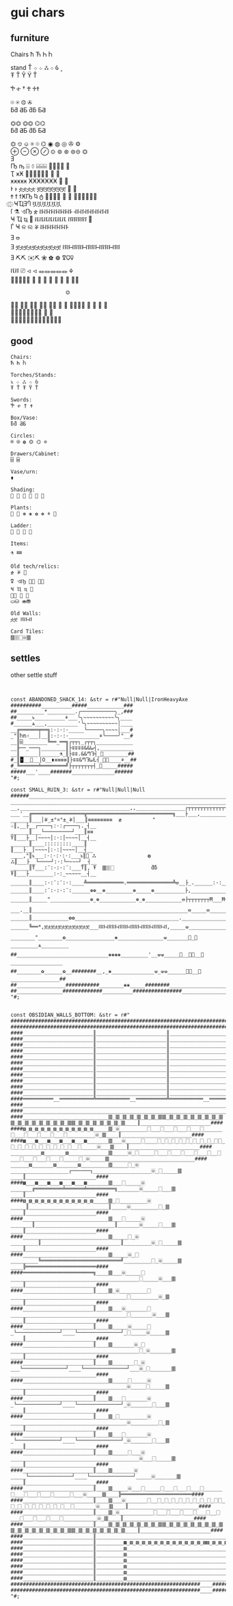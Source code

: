 # gui chars


## furniture

Chairs
ħ	Ћ Һ Ⴙ    

stand
Ť 
܀ ܀ ஃ ܀ ỽ ˰                                                 
Ŧ Ť Ŷ Ÿ Ť 
                                                  
Ⴕ  ተ † ♰ 	♱✝                                                 
                                                  
⌾  ⍟  ◍  ✇                                           
ƃƌ ƋƂ ƌƃ ƂƋ                                                  
                                                  
⏣⏣ ⏣⏣    ⌬⌬                                            
ƃƌ ƋƂ ƌƃ ƂƋ                                                  
                                                  
⏣ ⎊ ⎉ ⍟ ⌾ ⌬ ◉ ◍ ◎ ✇   ⚙          
⊕ ⊖ ⊗ ⊘ ⊙ ⊚ ⊛  ⊜⊝  ⏣                                                
Ǝ                                                  
 Ҧ  ҧ   ⌹  ⚱ ⌸⌸⌸ 𜱼𜱽𜱾𜱿                  𜲄              
Ҭ  ӿӾ                  𜱀𜱁𜱂𜱃𜱄𜱅       𜲐  𜲄                    
       ӿӿӿӿӿ  ӾӾӾӾӾӾӾ               𜲐  𜲄                      
Ͱ  	ͱ                 ቷቷቷቷ ቿቿቿቿቿቿቿ  𜲐  𜲄                        
Ϯ  	ϯ  	ϯӾҦ    Ⴉ  ტ          𜲄𜲅𜲐𜲑   𜲐  𜲄 𜲅𜲅𜲅𜲅𜲅𜲅                            
         ҉  	 ҈  ҸҴƎႤ     ቯቯቯቯቯቯ                                      
ſ   ⚗         ଏҦ   ቋ  ቩቩቩቩቩቩቩ ቭቭቭቭቭቭቭ                                
       Ҹ Ҵ ҵ ౝ     ቬቬቬቬቬቬቬ  ቨቨቨቨቨ    🝻                             
 	Ѓ      Ҹ ଳ ଲ   ቖ   ቩቩቩቩቩቩ                                       
Ǝ                                  🜰                
Ǝ    ቿቷቿቷቿቷቿቷቿቷቿ   ቨቩቭቨቩቭቨቩቭቨቩቭቨ                                           
Ǝ                ⛏⛏  ✉⛏  ❀ ✿ ❁  🜟🜷🜿                           
           ቬቨ   ⎚     ⏿ ⏿  🜽🜽🜽🜽🜽   🜍             
𜲶𜲷 𜲸𜲹      ❀ ✿ ❁ ⚘ ⚙        ⎚    𜱦 𜱧	𜱨⚔         

                      ⏣                              
  𜲦𜲧   𜲲𜲳 𜲶𜲷   ⛀⛁ ⛂⛃  🝼  🝦  🀫🀘🀆🀙   𜰓 𜰔 𜰉 𜰊                          
  𜲪𜲫   𜲴𜲵 𜲸𜲹    𜸂     ⛼      🝙 	🝚                             
                                       𜰉𜰊  𜰋𜰋𜰋𜰋  𜰌 𜰍𜰋𜰍𜰋𜰍𜰋             
                                                    
                                                    
## good
                                                    
```
Chairs:
Ћ Һ Ⴙ

Torches/Stands:
ঌ ܀ ஃ ܀ ỽ
Ŧ Ť Ŧ Ÿ Ť

Swords:
Ⴕ ተ † ✝                                                 

Box/Vase:
ƃƌ ƋƂ

Circles:
⌾ ⍟ ◍ ⏣ ⌬ ⊙                              

Drawers/Cabinet:
⌹ ⌸

Vase/urn:
⚱

Shading:
𜱀 𜱁 𜱂 𜱃 𜱄 𜱅

Plants:
🝼 🝦 ❁ ❀ ✿ ❁ ⚘ 🜰

Ladder: 
𜲄 𜲅 𜲐 𜲑

Items:
⚗ 🝚

Old tech/relics:
ቋ ቖ 🝻
🜟 ଏҦ 𜲶𜲷 𜲸𜲹
Ҹ Ҵ ҵ ౝ
𜰔𜰓 𜰉 𜰊
⛀⛁ ⛂⛃

Old Walls:
ቷቿ ቨቩቭ

Card Tiles:
🀫🀘🀆🀙🀫 

```




## settles
other settle stuff                                                 

```
                                                                                                                                 
                                                                   
const ABANDONED_SHACK_14: &str = r#"Null|Null|IronHeavyAxe
##########__________#####____________###
##_________*_________.╭───────────╮_,###
##_____ঌ__________⚘___╰╮~~~~~~~~~~╰╮____
#______ѧ___,__________'╰╮~~~~~~~~~~│____
__╔══════╤══╗:·:·:·_____╰─────╮~~~~│___#
_"║Ⴙπ⑁___│__║:·:·:·__________⚘╰────╯"__#
__║⌹________╚══_══╗┌┬┬┐_┌┬┬┐____________
__╟──_───┐________║├ʬʬʬʬ&&ᘈ┤,___________
__║______│______⚗_║├ʬʬ.&&ᘉᘊ┤_🝼________##
#_║🁢__🝻__│O__⚱≡≡≡≡║├ʬʬ&ᘉᘊᘈᘍ┤_🝼🝼____⚘__##
#_╚══════╧════════╝├┬┬┬┬┬┬┬┤_🝼_____#####
#####___'____#######______________######
"#;

const SMALL_RUIN_3: &str = r#"Null|Null|Null
######_______________________________________________________________________###
________________________________________________________________________________
__,____________________________________,,________________┌┬┬┬┬┬┬┬┬┬┬┬┬┬┬┬┬┬┬┬┐__
___'__╔═════════════════╦════════════════════════════╗___├___,_______________┤__
______║___│ቖ_±°¤°±_ቖ│___║≡≡≡≡≡≡≡≡  ቋ          "     ܀║,__├__┌────┐:·:┌────┐._┤__
______║___└─────────┘___║≡≡                         Ÿ║___├__│~~~~│:·:│~~~~│__┤__
______║____:::::::::____║                            ║___├__│~~~~│:·:│~~~~│__┤__
____,"║ঌ___:·:·:·:·:___ঌ║🝻 ஃ                 ◍      ஃ║___├__└────┘:·:└─~~~┘__┤__
______║Ť___:¨:·:·:¨:___Ť║, Ŧ  🀫🀘🀆            ƌƃ     Ŧ║___├________:·:_~~~~~__┤__
______║____:·:¨:¨:·:____╩════════════.═══════════════╩🜰__├_.______:·:__~~~___┤__
______║____:¨:·:·:¨:______❁❁__❁_________❁_____❁__________├,________________,"┤__
______║_____"_____________❁_❁____________❁_❁____________🜰├┬┬┬┬┬┬┬Ħ___Ħ┬┬┬┬┬┬┬┤__
___.__║___________________________________________________🜰_____🜰_______________
______║____________✿✿__________________________________.________________________
______╚══*,ቿቷቿቷቿቷቿቷቿቷቿቷቿ___ቨቩቭቨቩቭቨቩቭቨቩቭቨቩቭቨቩቭ,_____🝦____________________________
________"________✿________________❀_______________🝦_______🝼_🝼_________ѧ_________
##______________________________❀❀❀❀_________'__🝦🝦_____🝼__🝼🝼__🝼_________________
##________✿______✿__########__,_❀______________🝦_🝦🝦______🝼🝼__🝼________________##
##________________###########________❀❀_____########__________________________##
##_______________#############__________################_________________#######
"#;

                                                                   
const OBSIDIAN_WALLS_BOTTOM: &str = r#"
######################################################################################____######################################
######################################################################################____######################################
####_______________________║_______________________║_______________________║________▨_▩__▩_▧________║_______________________####
####_______________________║_______________________║_______________________║________▨___▨__▧________║_______________________####
####_______________________║_______________________║_______________________║________▨_▩__▩_▧________║_______________________####
####_______________________║_______________________║_______________________║________▨__▧___▧________║_______________________####
####_______________________║_______________________║_______________________║________▨_▩__▩_▧________║_______________________####
####_______________________║_______________________║_______________________║________▨___▨__▧________________________________####
####_______________________║_______________________║_______________________║________▨_▩__▩_▧________║_______________________####
####_______________________║_______________________║_______________________║________▨__▧___▧________║_______________________####
####_______________________║_______________________║_______________________║________▨_▩__▩_▧________║_______________________####
####_______________________║_______________________║_______________________║________▨___▨__▧________║_______________________####
####_______________________║_______________________║_______________________║________▨_▩__▩_▧________║_______________________####
####══════════__═══════════╩═══════════__══════════╩═══════════__══════════╝________▨______▧________╠═══════════════════════####
####________________________________________________________________________________________________║_______________________####
####________________________________________________________________________________________________║_______________________####
####____________________________🀫_🀫_🀫_🀫_🀫_🀫_🀫_🀫🀫_🀫_🀫_🀫_🀫_🀫_🀫_🀫_🀫🀫_🀫_🀫_🀫_🀫_🀫_🀫_🀫_🀫🀫_🀫_🀫_🀫_🀫_🀫_🀫_🀫____║_______________________####
####▨_▨_▨_▨_▨_▨_▨_▨_▨_▨_▨_▨_____🀫_🀙_________🀆___🀆___🀆___🀆___🀆______🀆___🀆___🀆___🀆___🀆_________🀙_🀫____║_______________________####
####▩___▩___▩___▩___▩___▩_______🀫___🀙_____🀆____🀆_🀆_🀆_🀆_🀆_🀆_🀆_🀆_🀆🀆_🀆_🀆_🀆_🀆_🀆_🀆_🀆_🀆_🀆__🀆_____🀙___🀫____║_______________________####
__________▧_______▧_____________🀫_____🀙_🀆_____🀆___🀆___🀆___🀆___🀆__🀆___🀆___🀆___🀆___🀆_____🀆_🀙_____🀫____________________________####
______▨_______▨_______▨_________🀫_____🀆_🀙___________________┌──────┐___________________🀙_🀆_____🀫____║_______________________####
####▩___▩___▩___▩___▩___▩_______🀫___🀆_____🀙_______╔═════════╧══════╧═════════╗_______🀙_____🀆___🀫____║_______________________####
####▧_▧_▧_▧_▧_▧_▧_▧_▧_▧_▧_▧_____🀫_🀆_________🀙_____║__________________________║_____🀙_________🀆_🀫____║_______________________####
####____________________________🀫___🀆_____🀙_______║__________________________║_______🀙_____🀆___🀫____║_______________________####
####____________________________🀫_____🀆_🀙_________║__________________________║_________🀙_🀆_____🀫____║_______________________####
####____________________________🀫_____🀙_🀆_________╚══════════════════════════╝_________🀆_🀙_____🀫____╠═══════════════════════####
####═══════════════════════╗____🀫___🀙_____🀆__________________________________________🀆_____🀙___🀫____║_______________________####
####_______________________║____🀫_🀙_________🀆______________________________________🀆_________🀙_🀫____║_______________________####
####_______________________║____🀫___🀙_______🀆______________________________________🀆_______🀙___🀫____║_______________________####
####_______________________║____🀫_____🀙_____🀆_└──────────────┘____└──────────────┘_🀆_____🀙_____🀫____║_______________________####
####_______________________║____🀫_______🀙_🀆__________________________________________🀆_🀙_______🀫____║_______________________####
####_______________________║____🀫_______🀆_🀙___└──────────────┘____└──────────────┘___🀙_🀆_______🀫____________________________####
####____________________________🀫_____🀆_____🀙______________________________________🀙_____🀆_____🀫____║_______________________####
####_______________________║____🀫___🀆_______🀙_└──────────────┘____└──────────────┘_🀙_______🀆___🀫____║_______________________####
####_______________________║____🀫_🀆_________🀙______________________________________🀙_________🀆_🀫____║_______________________####
####_______________________║____🀫___🀆_______🀙_└──────────────┘____└──────────────┘_🀙_______🀆___🀫____║_______________________####
####_______________________║____🀫_____🀆___🀙__________________________________________🀙___🀆_____🀫____║_______________________####
####_______________________║____🀫_______🀙_____└──────────────┘____└──────────────┘_____🀙_______🀫____║_______________________####
####_______________________║____🀫_____🀙___🀆_____🀆___🀆___🀆___🀆______🀆___🀆___🀆___🀆_____🀆___🀙_____🀫____╠═══════════════════════####
####_______________________║____🀫___🀙_______🀆__🀆_🀆_🀆_🀆_🀆_🀆_🀆_🀆_🀆🀆_🀆_🀆_🀆_🀆_🀆_🀆_🀆_🀆__🀆_______🀙___🀫____║_______________________####
####_______________________║____🀫_🀙___________🀆___🀆___🀆___🀆___🀆__🀆___🀆___🀆___🀆___🀆___________🀙_🀫____║_______________________####
####_______________________║____🀫_🀫_🀫_🀫_🀫_🀫_🀫_🀫🀫_🀫_🀫_🀫_🀫_🀫_🀫_🀫_🀫🀫_🀫_🀫_🀫_🀫_🀫_🀫_🀫_🀫🀫_🀫_🀫_🀫_🀫_🀫_🀫_🀫____║_______________________####
####_______________________║________________________________________________________________________║_______________________####
####_______________________║_________▩_▧_▨_▧_▨_▧_▨_▧_▨_▧_▨_▧_▨_▧▨_▧_▨_▧_▨_▧_▨_▧_▨_▧_▨_▧_▨_▩_________║_______________________####
####_______________________║_________▨____________________________________________________▧_________________________________####
####_______________________║_________▧____________________________________________________▨_________║_______________________####
####_______________________║_________▨____________________________________________________▧_________║_______________________####
####_______________________║_________▧____________________________________________________▨_________║_______________________####
####_______________________║_________▨____________________________________________________▧_________║_______________________####
####_______________________║_________▧____________________________________________________▨_________║_______________________####
##############################################################____##############################################################
##############################################################____##############################################################
"#;

                                                                   
                                                                   
                                                                   
                                                                   
                                                                   
                                                                   
                                                                   
                                                                   
                                                                   
                                                                   
                                                                   
                                                                   
                                                                   
                                                                   
                                                                   
                                                                   
                                                                   
                                                                   
                                                                   
                                                                   
                                                                   
                                                                   
                                                                   
                                                                   
```



 


```

Amulets:
ȣ Ỽ ỽ Ỿ 

Ŧ ŧ ƍ ǫ Ǫ ǭ Ǭ ȩ ȣ Ȣ ȩ ḉ ḝ ọ Ọ ˚ ϙ Ϙ  ৭ ૦౸ ⚷	⚸ 
	†
 ǫ ǭ ọ ϙ           
               
⁘	⁙	⁚	⁛	⁜	⁝	⁞
※

⛶ ☩ ⊹ 
ଽஃ  ౽	౾ ෴෴෴෴෴෴෴     ෴
ஈஈஈஈஈஈஈஈஈஈஈ   
ண
܀	܁	܂	܃	܄	܅	܆	܇	܈	܉	܊	܋	܌	܍

ᘈ	ᘉ	ᘊ	ᘋ	ᘌ	ᘍ

ᘉ ᘈ ᘍ ᘊ          

 ᘉᘍᘊᘈ                                                                               
 ᘈᘊᘍᘉ                                                                               
 ᘉᘍᘊᘈᘉᘍᘊᘈᘉᘍᘊᘈ                                                                    
 ᘈᘊᘍᘉᘈᘊᘍᘉᘈᘊᘍᘉ                                                                    
 ᘉᘍᘊᘈᘉᘍᘊᘈᘉᘍᘊᘈ      ᘉᘍᘊᘈᘈᘍᘊᘉᘉᘍᘊᘈ                                                                         
 ᘈᘊᘍᘉᘈᘊᘍᘉᘈᘊᘍᘉ      ᘈᘊᘍᘉᘉᘊᘍᘈᘈᘊᘍᘉ                                                                         
                   ᘈᘍᘊᘉᘉᘍᘊᘈᘈᘍᘊᘉ                                                         
                   ᘉᘊᘍᘈᘈᘊᘍᘉᘉᘊᘍᘈ                                                         
                                                                                
 ᘈᘍᘊᘉ                                                                               
 ᘉᘊᘍᘈ                                                                               
 ᘈᘍᘊᘉᘈᘍᘊᘉᘈᘍᘊᘉ                                                                    
 ᘉᘊᘍᘈᘉᘊᘍᘈᘉᘊᘍᘈ                                                                    
 ᘈᘍᘊᘉᘈᘍᘊᘉᘈᘍᘊᘉ                                                                               
 ᘉᘊᘍᘈᘉᘊᘍᘈᘉᘊᘍᘈ                                                                               
                    
                    
ᘉ ᘈ ᘍ ᘊ          
                    
 ᘊᘈᘊᘈ   ᘍᘉᘍᘉ   ᘉᘊᘉᘊ   ᘈᘍᘈᘍ   ᘍᘈᘍᘈ        
 ᘉᘍᘉᘍ   ᘈᘊᘈᘊ   ᘍᘈᘍᘈ   ᘊᘉᘊᘉ   ᘉᘊᘉᘊ     
 ᘊᘈᘊᘈ   ᘍᘉᘍᘉ   ᘉᘊᘉᘊ   ᘈᘍᘈᘍ   ᘍᘈᘍᘈ       
 ᘉᘍᘉᘍ   ᘈᘊᘈᘊ   ᘍᘈᘍᘈ   ᘊᘉᘊᘉ   ᘉᘊᘉᘊ       
                    
 ᘉᘍᘊᘈᘈᘍᘊᘉᘈᘍᘈᘍᘉᘍᘊᘈᘈᘍᘊᘉᘈᘍᘈᘍ                   
 ᘈᘊᘍᘉᘉᘊᘍᘈᘊᘉᘊᘉᘈᘊᘍᘉᘉᘊᘍᘈᘊᘉᘊᘉ                   
 ᘍᘉᘍᘉᘊᘈᘊᘈᘉᘊᘉᘊᘍᘉᘍᘉᘊᘈᘊᘈᘉᘊᘉᘊ                   
 ᘈᘊᘈᘊᘉᘍᘉᘍᘍᘈᘍᘈᘈᘊᘈᘊᘉᘍᘉᘍᘍᘈᘍᘈ                   
 ᘉᘍᘊᘈᘈᘍᘊᘉᘈᘍᘈᘍᘉᘍᘊᘈᘈᘍᘊᘉᘈᘍᘈᘍ                   
 ᘈᘊᘍᘉᘉᘊᘍᘈᘊᘉᘊᘉᘈᘊᘍᘉᘉᘊᘍᘈᘊᘉᘊᘉ                   
 ᘍᘉᘍᘉᘊᘈᘊᘈᘉᘊᘉᘊᘍᘉᘍᘉᘊᘈᘊᘈᘉᘊᘉᘊ                   
 ᘈᘊᘈᘊᘉᘍᘉᘍᘍᘈᘍᘈᘈᘊᘈᘊᘉᘍᘉᘍᘍᘈᘍᘈ                   
                    
                    
                             
   *            '████    ████         :  ████      *         ·   ,      ⁂▓▓▓▓      '  ·  ▓▓▓▓            
▓▓▓▓▓🬱      '    ████    ████████ᘊ       ᘈᘈᘈᘍ███████🬱        :         ⁂⁂▓▓▓▓  ·      :· ▓▓▓▓    🬶▓▓▓▓▓▓▓
▓▓▓▓▓▓           ████ :  ████████ᘊ    *     ᘍ████████⁂  ,      ,    '  ⁂⁂▓▓▓▓            ▓▓▓▓  : ▓▓▓▓▓▓▓▓
▓▓▓▓▓▓·*     , · ████  ' ████████ᘊ : '      ౸████████⁂                  ⁂▓▓▓▓  *       · ▓▓▓▓    ▓▓▓▓▓▓▓▓
▓▓▓▓▓▓        *  🭕███    🬊███████ᘊ  , :     ᘍ████████⁂ ''  :    ⁂⁂⁂⁂⁂   ⁂▓▓▓▓           :🬁▓▓▓   ,▓▓▓▓▓▓▓▓
        ,          ⚶ *    ᘈᘈ౸ᘈᘈᘈᘈᘈ          ᘈᘈᘈᘈᘈᘈ౸ᘈᘈ    ████   ⁂▓▓▓▓⁂ ⁂⁂▓▓▓▓ '   '     :  '   ⁂⁂⁂⁂⁂⁂⁂⁂⁂⁂  
 '       ·           '               *   *               ████   ⁂▓▓▓▓⁂ ⁂⁂▓▓▓▓        ,       ỏ     ,     
         *  , ,        *                     :*       : *████   ⁂▓▓▓▓⁂ ⁂⁂▓▓▓▓ :   ,                  ,   
 ·:: '     ⚶    ⚶         ᘉᘉᘉᘉ౸ᘉᘉ,    ·     ᘍᘉᘉ౸ᘉᘉ౸ᘉ     ████⁂⁂⁂⁂▓▓▓▓⁂⁂⁂⁂▓▓▓▓,  ,:  *      ·           ' 
 ·  :    🬵▓▓▓███████🬳    🭄███████ᘊ          ᘍ███████🬏    ████▓▓▓▓▓▓▓▓▓▓▓▓▓▓▓▓ ,  🬵▓▓▓▓▓▓▓  :'   ·    ▓▓▓▓
 *      *▓▓▓▓████████    ████████ᘊ        * ᘍ████████    ████▓▓▓▓▓▓▓🬗▓▓▓▓▓▓▓▓   ,▓▓▓▓▓▓▓▓        · ' ▓▓▓▓
        ⚶▓▓▓▓████████    ████████ᘊ'         ᘍ████████   *████▓▓▓▓▓ඉ▓▓▓▓▓▓▓▓▓▓  : ▓▓▓▓▓▓▓▓,   '       ▓▓▓▓
  '   ·  ▓▓▓▓████████    ████████ᘊᘉ౸ᘉ ·  ᘉᘉᘉᘍ████████  ··🬊███▓▓▓▓▓▓ඉ▓▓▓▓▓▓▓▓🬆  * ▓▓▓▓▓▓▓▓   ·   ·    ▓▓▓▓
    ·    ▓▓▓▓     **             ████    ████     ,              ▓▓▓▓          ,            · '          

〄


 │     ░░░░     ' *           '▓▓▓▓ ,         *   ·    *     '      ·  ▓▓▓▓    *     .,▒▒▒▒                          , ▓▓▓▓     '                ││████████████████████████████████████████████████████████████│
 │░░░░░░░░░░░░░░░░░▓▓▓▓  . ,    ·  ▓▓▓▓▓▓▓🭏'   🭊▓▓▓    🬞▓▓▓    🭄▓▓▓ '  ▓▓▓▓▓▓▓▓▓▓▓🭏  * ▒▒▒▒▒▒▒▒▒▒▒🬳     *      🬶▓▓▓▓▓▓▓▓▓▓▓▓▓▓▓▓▓▓🬿    🭄▓▓▓░░░░░░││████████████████████████████████████████████████████████████│
 │░░░░░░░░░░░░░░░░░▓▓▓▓            ▓▓▓▓▓▓▓▓    ▓▓▓▓  , ▓▓▓▓   .▓▓▓▓   '▓▓▓▓▓▓▓▓▓▓▓▓  · ▒▒▒▒▒▒▒▒▒▒▒▒            ▓▓▓▓▓▓▓▓▓▓▓▓▓▓▓▓▓▓▓▓ '  ▓▓▓▓░░░░░░││████████████████████████████100% ███████████████████████████│
 │🬗░░░░░░░🬗░░░░░░░░▓▓▓▓        '   ▓▓▓▓▓▓▓▓   *▓▓▓▓    ▓▓▓▓    ▓▓▓▓ .  ▓▓▓▓▓▓▓▓▓▓▓▓    ▒▒▒▒▒▒▒▒▒▒▒▒     ,      ▓▓▓▓▓▓▓▓▓▓▓▓▓▓▓▓▓▓▓▓    ▓▓▓▓░░░░░░││████████████████████████████████████████████████████████████│
 │░░░░░░░░░░░░░░░░░▓▓▓▓     *      ▓▓▓▓▓▓▓▓  . ▓▓▓▓    ▓▓▓▓    ▓▓▓▓    ▓▓▓▓▓▓▓▓▓▓▓▓    ▒▒▒▒▒▒▒▒▒▒▒▒    '.''    ▓▓▓▓▓▓▓▓▓▓▓▓▓▓▓▓▓▓▓▓ ,  ▓▓▓▓░░░░░░││████████████████████████████████████████████████████████████│
 │░,   ░░░░     ·,      ··'   ·        ▓▓▓▓    ▓▓▓▓ , '▓▓▓▓    ▓▓▓▓    ▓▓▓▓   ·        ▒▒▒▒     .  *     , ȝ.  ▓▓▓▓'           .         ·     ░░│└────────────────────────────────────────────────────────────┘
 │░    ░░░░     ,     ,   ·           '▓▓▓▓    ▓▓▓▓    ▓▓▓▓    ▓▓▓▓    ▓▓▓▓    '       ▒▒▒▒       ,  ¡     .   ▓▓▓▓     '   *      ,      .    ░░│┌Stats───────────────────────────────────────────────────────┐
 │░.  ·░░░░ *.                         ▓▓▓▓    ▓▓▓▓    ▓▓▓▓    ▓▓▓▓··  ▓▓▓▓   .  ,     ▒▒▒▒            '.      ▓▓▓▓·   .                ,      ░░││Attack:      20     Attack xp:   1   Trading xp:      1     │
 │░    ░░░░   '   ,,    '   ,,         ▓▓▓▓   *▓▓▓▓'   ▓▓▓▓,   ▓▓▓▓   ·▓▓▓▓            ▒▒▒▒     ·   .       *  ▓▓▓▓      .· ' ,     '          ░░││Damage:      10     Damage xp:   1   Lockpicking xp:  10    │
 │░,   ░░░░   . ,    * *           ▓▓▓▓▓🬗▓▓▓▓▓▓▓▓▓▓▓▓▓▓▓▓▓▓▓▓▓▓▓▓▓▓·   ▓▓▓▓▓▓▓▓▓▓▓🬿,   ▒▒▒▒▒▒▒▒▒▒▒🬱'   ▒▒▒▒▓▓▓▓▓▓▓▓    🬶▓▓▓▓▓▓▓▓▓▓🬿  * 🬵▓▓▓░░░░░░││Defence:     10     Defence xp:  1   Navigation xp:   1     │
 │░    ░░░░   .                *  ·▓▓▓▓🬗▓▓▓▓▓▓▓▓▓▓▓▓▓▓▓▓▓▓▓▓▓▓▓▓▓▓▓   *▓▓▓▓▓▓▓▓▓▓▓▓    ▒▒▒▒▒▒▒▒▒▒▒▒    ▒▒▒▒▓▓▓▓▓▓▓▓ · '▓▓▓▓▓▓▓▓▓▓▓▓ * *▓▓▓▓░░░░░░││Money:       100    Luck xp:     1   Herbalism xp:    1     │
 │░    ░░░░            '         · ▓▓▓▓▓🬗▓▓▓▓▓▓▓▓▓▓▓▓▓▓▓▓▓▓▓▓▓▓▓▓▓▓    ▓▓▓▓▓▓▓▓▓▓▓▓    ▒▒▒▒▒▒▒▒▒▒▒▒ '  ▒▒▒▒▓▓▓▓▓▓▓▓ '  ▓▓▓▓▓▓▓▓▓▓▓▓    ▓▓▓▓░░░░░░││                                                            │
 │░    🬁░░░               , ·      ▓▓▓▓▓▓▓▓▓▓▓▓▓▓▓ඉ▓▓▓▓▓▓▓▓▓▓▓▓▓▓▓🭠    ▓▓▓▓▓▓▓▓▓▓▓▓'*· ▒▒▒▒▒▒▒▒▒▒▒▒  ' 🬁▒▒▒▓▓▓▓▓▓▓▓    ▓▓▓▓▓▓▓▓▓▓▓▓    ▓▓▓▓░░░░░░│└────────────────────────────────────────────────────────────┘
 │▓    , ' .'       ,   ,           .  ▓▓▓▓    ▓▓▓▓                    ▓▓▓▓    ▓▓▓▓   '▒▒▒▒           ϟ · *   *▓▓▓▓    ▓▓▓▓·         * ,  .      │┌Enchantments────────────────────────────────────────────────┐
 │▓                         ·          ▓▓▓▓    ▓▓▓▓          .         ▓▓▓▓  ' ▓▓▓▓    ▒▒▒▒               ',   ▓▓▓▓  ,ì▓▓▓▓            .    '    ││                                                            │
 │▓           *                     '' ▓▓▓▓  . ▓▓▓▓           .        ▓▓▓▓    ▓▓▓▓    ▒▒▒▒  '              '  ▓▓▓▓    ▓▓▓▓    * ,      '        ││                                                            │
 │▓       '     · ,     *              ▓▓▓▓.   ▓▓▓▓    *  *        ,   ▓▓▓▓    ▓▓▓▓    ▒▒▒▒  ·    ,   *    * · ▓▓▓▓    ▓▓▓▓       , *    .       ││                                                            │
 │▓    🬵▓▓▓▒▒▒▒▒▒▒▒▓▓▓▓▓▓▓▓▓▓▓▓▓▓▓▓▓▓▓▓▓▓▓▓ *  ▓▓▓▓▓▓▓▓▓▓▓🭏    🭄▓▓▓▓▓▓▓▓▓▓▓,   ▓▓▓▓    ▒▒▒▒▒▒▒▒▒▒▒🬱  ' 🬞▒▒▒         ,  ▓▓▓▓▓▓▓▓▓▓▓🬳.   🬞▓▓▓      ││                                                            │
 │▓  , ▓▓▓▓▒▒▒▒▒▒▒▒▓▓▓▓▓▓▓▓▓▓▓▓▓▓▓▓▓▓▓▓▓▓▓▓    ▓▓▓▓▓▓▓▓▓▓▓▓    ▓▓▓▓▓▓▓▓▓▓▓▓ ,  ▓▓▓▓    ▒▒▒▒▒▒▒▒▒▒▒▒    ▒▒▒▒        .  *▓▓▓▓▓▓▓▓▓▓▓▓    ▓▓▓▓ ·,   │└────────────────────────────────────────────────────────────┘
 │▓. · ▓▓▓▓▒▒▒▒▒▒▒▒▓▓▓▓▓▓▓▓▓▓▓▓▓▓▓▓▓▓▓▓▓▓▓▓    ▓▓▓▓▓▓▓▓▓▓▓▓  · ▓▓▓▓▓▓▓▓▓▓▓▓    ▓▓▓▓·   ▒▒▒▒▒▒▒▒▒▒▒▒    ▒▒▒▒            ▓▓▓▓▓▓▓▓▓▓▓▓   ,▓▓▓▓   *  │┌Weapon───────────────────────┐┌Shield───────────────────────┐
 │▓    ▓▓▓▓▒▒▒▒▒▒▒▒▓▓▓▓▓▓▓▓▓▓▓▓▓▓▓▓▓▓▓▓▓▓▓🬥    🬁▓▓▓▓▓▓▓▓▓▓▓    ▓▓▓▓▓▓▓▓▓▓▓🭠    🭥▓▓▓    ▒▒▒▒▒▒▒▒▒▒▒▒    ▒▒▒▒            ▓🬤▓▓▓▓▓▓▓▓▓▓.  '▓▓▓▓      ││                             ││                             │
 │ .   ,       ▒▒▒▒*   ▓▓▓▓*   ▓▓▓▓   ·                  .  *  ░░░░    ,               ░░░░         *     * .    ·, *       *           ,'       ││                             ││                             │


░░░░░░░░░░░░░░░░▓▓▓▓  . ,    ·  ▓▓▓▓▓▓▓🭏
░░░░░░░░░░░░░░░░▓▓▓▓            ▓▓▓▓▓▓▓▓
░░░░░░░🬗░░░░░░░░▓▓▓▓        '   ▓▓▓▓▓▓▓▓
░░░░░░░░░░░░░░░░▓▓▓▓     *      ▓▓▓▓▓▓▓▓
,   ░░░░     ·,      ··'   ·        ▓▓▓▓
    ░░░░     ,     ,   ·           '▓▓▓▓
.  ·░░░░ *.                         ▓▓▓▓
    ░░░░   '   ,,    '   ,,         ▓▓▓▓
,   ░░░░   . ,    * *           ▓▓▓▓▓🬗▓▓
    ░░░░   .                *  ·▓▓▓▓🬗▓▓▓
    ░░░░            '         · ▓▓▓▓▓🬗▓▓
    🬁░░░               , ·      ▓▓▓▓▓▓▓▓
    , ' .'       ,   ,           .  ▓▓▓▓


'   🭊▓▓▓    🬞▓▓▓    🭄▓▓▓ '  ▓▓▓▓▓▓▓▓▓▓▓🭏
    ▓▓▓▓  , ▓▓▓▓   .▓▓▓▓   '▓▓▓▓▓▓▓▓▓▓▓▓
   *▓▓▓▓    ▓▓▓▓    ▓▓▓▓ .  ▓▓▓▓▓▓▓▓▓▓▓▓
  . ▓▓▓▓    ▓▓▓▓    ▓▓▓▓    ▓▓▓▓▓▓▓▓▓▓▓▓
    ▓▓▓▓ , '▓▓▓▓    ▓▓▓▓    ▓▓▓▓   ·    
    ▓▓▓▓    ▓▓▓▓    ▓▓▓▓    ▓▓▓▓    '   
    ▓▓▓▓    ▓▓▓▓    ▓▓▓▓··  ▓▓▓▓   .  , 
   *▓▓▓▓'   ▓▓▓▓,   ▓▓▓▓   ·▓▓▓▓        
▓▓▓▓▓▓▓▓▓▓▓▓▓▓▓▓▓▓▓▓▓▓▓▓·   ▓▓▓▓▓▓▓▓▓▓▓🬿
▓▓▓▓▓▓▓▓▓▓▓▓▓▓▓▓▓▓▓▓▓▓▓▓   *▓▓▓▓▓▓▓▓▓▓▓▓
▓▓▓▓▓▓▓▓▓▓▓▓▓▓▓▓▓▓▓▓▓▓▓▓    ▓▓▓▓▓▓▓▓▓▓▓▓
▓▓▓▓▓▓▓ඉ▓▓▓▓▓▓▓▓▓▓▓▓▓▓▓🭠    ▓▓▓▓▓▓▓▓▓▓▓▓



   '   ,,    '   ,,         ▓▓▓▓   *▓▓▓▓
   . ,    * *           ▓▓▓▓▓🬗▓▓▓▓▓▓▓▓▓▓
   .                *  ·▓▓▓▓🬗▓▓▓▓▓▓▓▓▓▓▓
            '         · ▓▓▓▓▓🬗▓▓▓▓▓▓▓▓▓▓
               , ·      ▓▓▓▓▓▓▓▓▓▓▓▓▓▓▓ඉ
.'       ,   ,           .  ▓▓▓▓    ▓▓▓▓
                 ·          ▓▓▓▓    ▓▓▓▓
   *                     '' ▓▓▓▓  . ▓▓▓▓
     · ,     *              ▓▓▓▓.   ▓▓▓▓
▒▒▒▒▒▒▒▒▓▓▓▓▓▓▓▓▓▓▓▓▓▓▓▓▓▓▓▓▓▓▓▓ *  ▓▓▓▓
▒▒▒▒▒▒▒▒▓▓▓▓▓▓▓▓▓▓▓▓▓▓▓▓▓▓▓▓▓▓▓▓    ▓▓▓▓
▒▒▒▒▒▒▒▒▓▓▓▓▓▓▓▓▓▓▓▓▓▓▓▓▓▓▓▓▓▓▓▓    ▓▓▓▓
▒▒▒▒▒▒▒▒▓▓▓▓▓▓▓▓▓▓▓▓▓▓▓▓▓▓▓▓▓▓▓🬥    🬁▓▓▓
















ϙ ৭ ƍ ǫ ⁂  ℧ ⊤

⏣ ⎊ ⎉ ⍟ ⌾ ⌬ ◉ ◍ ◎ ✇             

⚶⚶⚶⚶⚶⚶⚶⚶⚶⚶⚶⚶⚶⚶
⚶⚶⚶⚶⚶⚶⚶⚶⚶⚶⚶⚶⚶  ⚶

⁂⁂⁂⁂⁂⁂⁂⁂⁂⁂
⁂⁂⁂⁂⁂⁂⁂⁂⁂⁂


≊	≋  ~~~

  ~~~~~~               
 ~~~~~~~~~                
  ~~~~~~~~~               
  ~~~~~~~               
   ~~~~~              
                 
   ≋≋≋≋≋             
  ≋≋≋≋≋≋≋≋               
 ≋≋≋≋≋≋≋≋≋≋≋                
 ≋≋≋≋≋≋≋≋≋≋≋≋≋                
  ≋≋≋≋≋≋≋≋≋≋               
   ≋≋≋≋≋≋≋≋              
     ≋≋≋≋            
                 
                 

∭∭∬∭∭∭
∭∭∭∬∭∭
⋙⋙⋙⋙⋘⋘⋘⋘

⋘⋙⋘⋙⋘⋙⋘⋙           

─	━	│	┃	┄	┅	┆	┇	┈	┉	┊	┋	┌	┍	┎	┏
┐	┑	┒	┓	└	┕	┖	┗	┘	┙	┚	┛	├	┝	┞	┟
┠	┡	┢	┣	┤	┥	┦	┧	┨	┩	┪	┫	┬	┭	┮	┯
┰	┱	┲	┳	┴	┵	┶	┷	┸	┹	┺	┻	┼	┽	┾	┿
╀	╁	╂	╃	╄	╅	╆	╇	╈	╉	╊	╋	╌	╍	╎	╏
═	║	╒	╓	╔	╕	╖	╗	╘	╙	╚	╛	╜	╝	╞	╟
╠	╡	╢	╣	╤	╥	╦	╧	╨	╩	╪	╫	╬	╭	╮	╯
╰	╱	╲	╳	╴	╵	╶	╷	╸	╹	╺	╻	╼	╽	╾	╿

╭─┄┄─╮
├ ┐  │
│ │  ┊
│ │  │
╰─┴──╯        
           
▀	▁	▂	▃	▄	▅	▆	▇	█	▉ ▊ ▋	▌	▍ ▎	▏▐ ░ ▒ ▓	▔	▕	▖	▗	▘	▙	▚	▛	▜	▝	▞	▟

▢	▣	▤	▥	▦	▧	▨	▩

🮘	🮙

🬤	🬥 🬪 🬗 ▚ ▞
▒▒▒▒▒▒▒▒▒▒▒▒▒▒▒▒▒
▒▒🬤▒▒▒▒▒▒🬪▒▒▒▒▒▒▒
▒▒▒▒▒▒▒▒▒▒▒▒▒▒🬥▒▒
▒▒▒▒▒▒🬤▒▒▒▒▒▒▒▒▒▒
▒▒🬥▒▒▒▒▒▒▒🬗▒▒▒▒▒▒
▒▒▒▒▒▒▒▒▒▒▒▒▒▒▒▒▒
▒▒▒▒▒🬤▒▒▒▒▒▒▒▒🬤▒▒
▒▒▒▒▒▒▒▒▒▒▒▒▒▒▒▒▒

🜁	🜂	🜃	🜄	🜅	🜆	🜇	🜈	🜉	🜊	🜋	🜌	🜍	🜎	🜏
🜐	🜑	🜒	🜓	🜔	🜕	🜖	🜗	🜘	🜙	🜚	🜛	🜜	🜝	🜞	🜟
🜠	🜡	🜢	🜣	🜤	🜥	🜦	🜧	🜨	🜩	🜪	🜫	🜬	🜭	🜮	🜯
🜰	🜱	🜲	🜳	🜴	🜵	🜶	🜷	🜸	🜹	🜺	🜻	🜼	🜽	🜾	🜿
🝀	🝁	🝂	🝃	🝄	🝅	🝆	🝇	🝈	🝉	🝊	🝋	🝌	🝍	🝎	🝏
🝐	🝑	🝒	🝓	🝔	🝕	🝖	🝗	🝘	🝙	🝚	🝛	🝜	🝝	🝞	🝟
🝠	🝡	🝢	🝣	🝤	🝥	🝦	🝧	🝨	🝩	🝪	🝫	🝬	🝭	🝮	🝯
🝰	🝱	🝲	🝳

🀰🀰🀰🀰🀰🀰 
▒
🁢🁢🁢🁢🁢🁢
🁢🁢 

﹇﹈﹉﹊﹋﹌﹍﹎﹏
︹︺︻︼

︻
︻

🬀	🬁	🬂	🬃	🬄	🬅	🬆	🬇	🬈	🬉	🬊	🬋	🬌	🬍	🬎	🬏

🬐	🬑	🬒	🬓	🬔	🬕	🬖	🬗	🬘	🬙	🬚	🬛	🬜	🬝	🬞	🬟

🬠	🬡	🬢	🬣	🬤	🬥	🬦	🬧	🬨	🬩	🬪	🬫	🬬	🬭	🬮	🬯

🬰	🬱	🬲	🬳	🬴	🬵	🬶	🬷	🬸	🬹	🬺	🬻 


🬆 🬀	🬥
    
🬊 🬁 🬙  

🬱 🬏 🬳  

🬵 🬞 🬶      


▓▓ ▓▓ ▓▓ ▓▓ ▓▓                             
▓🬆 ▓🬀 ▓🬥 ▓🭡 ▓🭗                             

▓▓ ▓▓ ▓▓ ▓▓ ▓▓  
▓🭠 ▓🭟 ▓🭞 ▓🭝 ▓🭘  

▓▓ ▓▓ ▓▓ ▓▓  
▓🭜 ▓🭛 ▓🭚 ▓🭙  

🬼	🬽	🬾	🬿 🭀
🭁	🭂	🭃	🭄	🭅	🭆

🭇	🭈	🭉	🭊	🭋
🭌	🭍	🭎	🭏 🭐	🭑

🭒	🭓	🭔	🭕	🭖
🭗	🭘	🭙	🭚	🭛	🭜

🭝	🭞	🭟 🭠	🭡
🭢	🭣	🭤	🭥	🭦	🭧

🭨	🭩	🭪	🭫	🭬	🭭	🭮	🭯


🭰	🭱	🭲	🭳	🭴	🭵	🭶	🭷	🭸	🭹	🭺	🭻	🭼	🭽	🭾	🭿

🮀	🮁	🮂	🮃	🮄	🮅	🮆

🮇	🮈	🮉	🮊	🮋

🮌	🮍	🮎	🮏

  ▓▓          
 🮍▓▓          
  ▓▓       

 🮍▒▒▒▒            
 🮍▒▒▒▒            
  ▒▒▒▒            
 🮍▒▒▒▒            
        
 🮍🮎🮏🮍🮎🮏🮍🮎🮏🮍🮎🮏🮌            
 🮍🮎🮏🮍🮎🮏🮌            
               
  🮍🮎🮏🮎🮏🮎🮏🮎🮏🮎🮏🮎🮏🮎🮏🮎🮏🮌             
  🮍🮎🮏🮌          🮍🮎🮏🮌 
  🮍🮎🮏🮌          🮍🮎🮏🮌        
  🮍🮎🮏🮌          🮍🮎🮏🮌           
  🮍🮎🮏🮌          🮍🮎🮏🮌           
  🮍🮎🮏🮌          🮍🮎🮏🮌           
  🮍🮎🮏🮎🮏🮌      🮍🮎🮏🮎🮏🮌           
                           
   🮐🮔                        
                           
   🮑🮒🮑🮒🮑🮒🮑🮒🮑🮒🮑🮒🮑🮒🮔                        
                           
  🮕🮖🮕🮖🮕🮖🮕🮖🮕🮖        🮖🮖🮖🮖🮖🮖🮖🮖
       🮖🮖🮖🮖🮖🮖🮖🮖🮖🮖🮖                                 
       🮕🮕🮕🮕🮕🮕🮕🮕🮕🮕🮕🮕                
 🮖🮖🮖🮖 🮕🮕🮕🮕                     
                       
 🮠🮢 🮣🮢 🮥🮤                    
 🮣                      
    🮨🮩   🮪  🮫  🮬	🮭               
                         
  🮪🮬🮫🮭🮪🮬🮫🮭🮪🮬🮫🮭                       
                         
  🮫🮯🮪                       
                         
                         
🮐	🮑	🮒	🮔
🮕	🮖
🮗	🮘	🮙
🮚	🮛
🮜	🮝	🮞	🮟
🮠	🮡	🮢	🮣	🮤	🮥	🮦	🮧	🮨	🮩	🮪	🮫	🮬	🮭	🮮	🮯

🮰	🮱	🮲	🮳	🮴	🮵	🮶	🮷	🮸	🮹	🮺	🮻	🮼	🮽	🮾	🮿
🯀	🯁	🯂	🯃	🯄	🯅	🯆	🯇	🯈	🯉	🯊

◰	◱	◲	◳	
◴	◵	◶	◷	
◸	◹	◺ ◿
◻	◼	◽◾
◆ ◜	◝	◞ ◟ ◠ ◡ ◢ ◣ ◤ ◥ ● ◯                    

 ◜ ◝  ◜ ◝         
  ◯    ◯     ◸◹       
 ◟ ◞  ◟ ◞   ◿◲◱◺     
    ◤ ◥         
     ◆    ◢◣         
    ◣ ◢   ◥◤     
             
  ◠            
  ◡           
              
 ◹◺◿◸◹◺◿◸◹◺◿◸◹◺◿◸             
 ◹◻◺◿◻◸◹◻◺◿◻◸◹◻◺◿◻◸             
              
 ◢◸◥◺◢◸◥◺◢◸◥◺◢◸◥◺             
 ◥◺◢◸◥◺◢◸◥◺◢◸◥◺◢◸             

 ◿◤◹◣◿◤◹◣◿◤◹◣◿◤◹◣             
 ◹◣◿◤◹◣◿◤◹◣◿◤◹◣◿◤             

 ◿◤◹◣◢◸◥◺◿◤◹◣◢◸◥◺             
 ◹◣◿◤◥◺◢◸◹◣◿◤◥◺◢◸             

 ◢◸◥◺◢◸◥◺◢◸◥◺◢◸◥◺             
 ◹◣◿◤◹◣◿◤◹◣◿◤◹◣◿◤             

 ◿◤◹◣◿◤◹◣◿◤◹◣◿◤◹◣             
 ◥◺◢◸◥◺◢◸◥◺◢◸◥◺◢◸             
              
 ◥◣◢◤◥◣◢◤◥◣◢◤◥◣◢◤             
 ◥◼◣◢◼◤◥◼◣◢◼◤◥◼◣◢◼◤             
                          
🭆	🭇	🭈	🭉	🭊	🭋

🭑	🬼 🬽	🬾	🬿 🭀 

🭜 🭗	🭘	🭙	🭚	🭛	

🭧 🭢 🭣	🭤	🭥	🭦

🭁	🭂	🭃	🭄	🭅

🭌	🭍	🭎	🭏 🭐

🭒	🭓	🭔	🭕	🭖

🭝	🭞	🭟 🭠	🭡


🭨	🭩	🭪	🭫	🭬	🭭	🭮	🭯

------------------------
------------------------
------🭉🬾----------------
-----🭊🭁🭌🬿---------------
----🭋🭪🭮🭫🭟🭗--------------
----🭅🭪-🭨🭛---------------
--🭈🭄🭬🭭🭊🭡----------------
-🭣🭔🭪🭯🭩🭠🭗----------------
--🭤🭒🭝🭚------------------
---🭦🭛-------------------
------------------------
------------------------
------------------------
```

```
npcs
ĩ ḯ Ḯ Ỉ ỉ 
enemies
ǚ ȥ Ȫ ȫ ɀ Ṏ ṏ ṻ Ṻ ẅ Ẅ ẟ ồ Ồ ớ Ớ Ṏ ṏ ʑ ζ ѯ Ѯ Ӟ Ӱ ή Ẏ

snakes
ȥ ɀ ʑ ζ  

guys
ǚ Ǚ ṏ
Ṏ ṏ ṻ
ẅ Ẅ

bandit
Ồ

horns
ớ Ớ     

wizrd?
Ẏ
ή ἡ ἦ             


weapons
ƒ Ɩ Ɨ ƚ ƪ ƭ ƾ Ɉ ɉ Ṫ ṫ ẗ ẛ ẜ ẝ ț ɟ ɨ ɩ ɩ ɭ ɹ ɺ ʖ ɻ ɽ ɿ ʃ ʅ ʄ ʆ ʇ ʈ 
˦ ˨ ˩ Ͳ ͳ ͼ ͽ Θ Φ θ Ϯ ϯ ѳ Ѻ Ґ Ә Ѭ ϼ ṝ ḹ 

sword
ƒ Ṫ ẝ ʄ ʈ ˦ ˨ Ϯ ϯ † ተ ቶ ተ ऻ	Ť

normal swords
Ṫ Ϯ ϯ † ተ ቶ ተ Ť ʈ  --     

special swords?
ɉ ḟ ƒ 
knife
ƭ ṫ ẗ ʇ    

staff
Ɩ ƪ ẛ ɭ ſ ɽ ɼ

sickle/sythe    
ƾ ɺ ʖ ን ና        

axe
Ͳ ͳ Ґ ፕ ፐ ቸ Ƭ ϝ 
 
shield
ͼ ͽ Θ Φ θ ѳ Ѻ ʘ φ ዐ ፀ    

armour
ዠ ዦ ዥ ዧ 

items
Ʌ ṑ Ṑ Ṓ ṓ ṥ ṧ ʋ ʘ ʚ Ψ δ λ π Ю б ж э Ҝ Ҩ Ӂ φ Δ ˤ 

Ƌ ƌ Ƃ ƃ 	Ђ Һ 

ữ
Ʌ - tent
ṓṑ - jars
ʚ - guts
Ψ - candles
δ - bomb?
π - table
ж - wood bundle
Ҩ - rope

Ξ
Ѓ
Ϡ
Ỽ
ỽ
Ỿ
ỿ
ɲ
ɳ
η
 ̪
ή

features
Ħ  ṩ ȝ Ƞ Ỻ ỻ ỽ ɣ ɤ ɱ ʊ ʬ ʭ 	Π П Ш ђ ѧ Ѧ Ѫ  џ 

Ħ ỻ - gate
ɣ ɤ - pendants 
ʭ - bricks
ʬ - water/grass
Ш - bars
ѧ - fire
џ - tuning fork
ỽ - emblem
ʊ - empty pot
Ђ

ዅ ዄ
ɼŀ
፠	፡	።	፣	፤	፥	፦	፧	፨
ſǭ ṍ Ɏ

⌈ ⌉ ⌠ ⎡ ⎤ ⎧ ⎫

⎛	⎜	⎝	⎞	⎟ ⎠

    ~~~
    ⏠
           
    ⏠
    ~~~

⏡

⑁	⑂	⑃	⑄

〒

⛆

❏	❐	❑	❒
  
Containers?
፩ ፪ ፫ ፬ ፭
፮ ፯ ፰ ፱ ፲
፳ ፴ ፵ ፶ ፷
፸ ፹ ፺ ፻ ፼

×ǂǁǀƤ
ȽȾƿǬǭ

attack
X \ /

܍ ܀
፠ 
Ŧ ŧ ƍ ǫ Ǫ ǭ Ǭ ȩ ȣ Ȣ ȩ ḉ ḝ ọ Ọ ˚ ϙ Ϙ ⅏ ৭ ૦


ϙ ৭ ƍ ǫ
```


const twn: &str = r#"| empty: ' . , ' * | wall: ▒ | other ▓ ░ ~ | pipes: ╣ ║ ╗ ╝ ╚ ╔ ╩ ╦ ╠ ═ ╬   ┐ └ ┴ ┬ ├ ─ ┼ ┘ ┌ ┤ │
____________________________________________________________________________________________________________________________________________________________________________________________________________________________________________________________________________________________________________
____________________________________________________________________________________________________________________________________________________________________________________________________________________________________________________________________________________________________________
____________________________________________________________________________________________________________________________________________________________________________________________________________________________________________________________________________________________________________
____________________________________________________________________________________________________________________________________________________________________________________________________________________________________________________________________________________________________________
____________________________________________________________________________________________________________________________________________________________________________________________________________________________________________________________________________________________________________
____________________________________________________________________________________________________________________________________________________________________________________________________________________________________________________________________________________________________________
____________________________________________________________________________________________________________________________________________________________________________________________________________________________________________________________________________________________________________
____________________________________________________________________________________________________________________________________________________________________________________________________________________________________________________________________________________________________________
____________________________________________________________________________________________________________________________________________________________________________________________________________________________________________________________________________________________________________
____________________________________________________________________________________________________________________________________________________________________________________________________________________________________________________________________________________________________________
____________________________________________________________________________________________________________________________________________________________________________________________________________________________________________________________________________________________________________
____________________________________________________________________________________________________________________________________________________________________________________________________________________________________________________________________________________________________________
____________________________________________________________________________________________________________________________________________________________________________________________________________________________________________________________________________________________________________
____________________________________________________________________________________________________________________________________________________________________________________________________________________________________________________________________________________________________________
_______________________________________________________________▒▒▒▒▒▒▒▒▒▒▒▒▒▒▒▒▒▒▒▒▒▒▒▒▒▒▒▒▒▒▒▒▒▒▒▒▒▒▒▒▒▒▒▒▒▒▒▒▒▒▒▒▒▒▒▒_____________________________________________________________________________________________________________________________________________________________________________________
_______________________________________________________________▒_______________________║____________║_________________▒___________________▒▒▒▒▒▒▒▒▒▒▒▒▒▒▒▒▒▒▒▒▒▒▒▒▒▒▒▒▒▒▒▒▒▒▒▒▒▒▒▒▒▒▒▒▒▒▒▒▒▒▒▒_____▒▒▒▒▒▒▒▒▒▒▒▒▒▒▒▒▒▒▒▒▒▒▒▒▒▒▒▒▒▒▒▒▒▒▒▒▒▒▒▒▒▒▒▒▒▒▒▒▒▒_______________________________________________________
_______________________________________________________________▒_______________________║____________║_________________▒___________________▒____________________________║_____________________▒_____▒________________________________________________▒_______________________________________________________
_______________________________________________________________▒_______________________║____________║_________________▒___________________▒____________________________║_____________________▒_____▒________________________________________________▒_______________________________________________________
_______________________________________________________________▒_______________________║____________║_________________▒___________________▒__________________________________________________▒_____▒________________________________________________▒_______________________________________________________
_______________________________________________________________▒_______________________║____________║_________________▒___________________▒__________________________________________________▒_____▒________________________________________________▒_______________________________________________________
_______________________________________________________________▒_______________________║____║_______║_________________▒___________________▒____________________________║_____________________▒_____▒________________________________________________▒_______________________________________________________
_______________________________________________________________▒══════════__═══════════╝____╚═══════╩════════__═══════▒___________________▒____________________________║_____________________▒_____▒________________________________________________▒_______________________________________________________
_______________________________________________________________▒______________________________________________________▒___________________▒____________________________║_____________________▒_____▒________________________________________________▒_______________________________________________________
_______________________________________________________________▒______________________________________________________▒___________________▒════════════════════════════╬═════════__══════════▒_____▒________________________________________________▒_______________________________________________________
_______________________________________________________________▒═══════════════════════════════____═══════════════════▒___________________▒____________________________║_____________________▒_____▒________________________________________________▒_______________________________________________________
_______________________________________________________________▒______________________________________________________▒___________________▒____________________________║_____________________▒_____▒________________________________________________▒_______________________________________________________
_______________________________________________________________▒_____________________│________________________________▒___________________▒_______________________┌─┐__║_____________________▒_____▒________________________________________________▒_______________________________________________________
_______________________________________________________________▒┬──┬──┬──┬──┬──┬──┬──┘____________┼____┼____┼____┼____▒___________________▒_______________________│____║_____________________▒_____▒________________________________________________▒_______________________________________________________
_______________________________________________________________▒__________________________________│____│____│____│____▒___________________▒_______________________│____║_____________________▒_____▒________________________________________________▒_______________________________________________________
_______________________________________________________________▒__________________________________┼____┼____┼____┼____▒___________________▒_______________________│____║_____________________▒_____▒________________________________________________▒_______________________________________________________
_______________________________________________________________▒__________________________________│____│____│____│____▒___________________▒_______________________│__________________________▒_____▒________________________________________________▒_______________________________________________________
_______________________________________________________________▒__________________________________┼____┼____┼____┼____▒___________________▒_______________________│__________________________▒_____▒________________________________________________▒_______________________________________________________
_______________________________________________________________▒______________________________________________________▒___________________▒_______________________│____║_____________________▒_____▒________________________________________________▒_______________________________________________________
_______________________________________________________________▒______________________________________________________▒___________________▒▒▒▒▒▒▒▒▒▒____▒▒▒▒▒▒▒▒▒▒▒▒▒▒▒▒▒▒▒▒▒▒▒▒▒▒▒▒▒▒▒▒▒▒▒▒▒▒_____▒▒▒▒▒▒▒▒▒▒▒▒▒▒▒▒▒▒▒▒▒▒▒▒▒____▒▒▒▒▒▒▒▒▒▒▒▒▒▒▒▒▒▒▒▒▒_______________________________________________________
_______________________________________________________________▒▒▒▒▒▒▒▒▒▒▒▒▒▒▒▒▒▒▒▒▒▒▒▒▒▒____▒▒▒▒▒▒▒▒▒▒▒▒▒▒▒▒▒▒▒▒▒▒▒▒▒▒_____________________________________________________________________________________________________________________________________________________________________________________
____________________________________________________________________________________________________________________________________________________________________________________________________________________________________________________________________________________________________________
____________________________________________________________________________________________________________________________________________________________________________________________________________________________________________________________________________________________________________
____________________________________________________________________________________________________________________________________________________________________________________________________________________________________________________________________________________________________________
_________________________________________________________________________________________________________________________________________________________________________________________________________________________________________________________________________________________________________________
_________________________________________________________________________________________________________________________________________________________________________________________________________________________________________________________________________________________________________
____________________________________________________________________________________________________________________________________________________________________________________________________________________________________________________________________________________________________________
____________________________________________________________________________________________________________________________________________________________________________________________________________________________________________________________________________________________________________
____________________________________________________________________________________________________________________________________________________________________________▒▒▒▒▒▒▒▒▒▒▒▒▒▒▒▒▒▒▒▒▒▒▒▒▒▒▒▒▒▒▒▒▒▒▒▒▒▒▒____________▒▒▒▒▒▒▒▒▒▒▒▒▒▒▒▒▒▒▒▒▒▒▒▒▒▒▒▒▒▒▒▒▒▒▒▒▒____________________________________________
____________________________________________________________________________________________________________________________________________________________________________▒_____________________________________▒____________▒___________________________________▒____________________________________________
____________________________________________________________________________________________________________________________________________________________________________▒_____________________________________▒____________▒___________________________________▒____________________________________________
____________________________________________________________________________________________________________________________________________________________________________▒_____________________________________▒____________▒___________________________________▒____________________________________________
____________________________________________________________________________________________________________________________________________________________________________▒_____________________________________▒____________▒___________________________________▒____________________________________________
____________________________________________________________________________________________________________________________________________________________________________▒_____________________________________▒____________▒___________________________________▒____________________________________________
____________________________________________________________________________________________________________________________________________________________________________▒_____________________________________▒____________▒___________________________________▒____________________________________________
____________________________________________________________________________________________________________________________________________________________________________▒_____________________________________▒____________▒___________________________________▒____________________________________________
____________________________________________________________________________________________________________________________________________________00______________________▒_____________________________________▒____________▒___________________________________▒____________________________________________
______________________________________________________________________________________________________________________________░░░░░░________________________________________▒_____________________________________▒____________▒___________________________________▒____________________________________________
_____________________________________________________________________________________________________________________________░░░░░▓░░_______________________________________▒_____________________________________▒____________▒___________________________________▒____________________________________________
___________________________________________________________'','','','','','','','','','',____________________________________░░░▓░░░░░______________________________________▒_____________________________________▒____________▒___________________________________▒____________________________________________
___________________________________________________________',,',,',,',,',,',,',,',,',,','','',_______________________________░░░░▓░░░░______________________________________▒▒▒▒▒▒▒▒▒▒▒▒▒▒▒▒▒▒▒▒▒__▒▒▒▒▒▒▒▒▒▒▒▒▒▒▒▒____________▒▒▒▒▒▒▒▒▒▒▒▒▒▒▒▒▒▒▒__▒▒▒▒▒▒▒▒▒▒▒▒▒▒▒▒____________________________________________
___________________________________________________________~~~~~~~~~~~~~~~~~~~~~~~~~~~~~',,','','',___________________________░░░░░▓░░_______________________________________________________________________________________________________________________________________________________________________
______________________________________________________~~~~~~~~~~~~~~~~~~~~~~~~~~~~~~~~~~~~~~~',,',,'','',______________________░░░░░░_______________________________________________________________________________________________________________________________________________________________________________________________________________
___________________________________________________~~~~~~~~~~~~~~~~~~~~~~~~~~~~~~~~~~~~~~~~~~~~~~~~',,',,'',_______________________________________________________________________________________________________________________________________________________________________________________________________________________________________________
________________________________________________~~~~~~~~~~~~~~~~~~~~~~~~~~~~~~~~~~~~~~~~~~~~~~~~~~~~~~~~~','',_______________________________________________________________________________________________________________________________________________________________________________________________________________________________________________________
_______________________________________________~~~~~~~~~~~~~~~~~~~~~~~~~~~~~~~~~~~~~~~~~~~~~~~~~~~~~~~~~~~~','''',_____________________________________________________________________________________________________________________________________________________________________________________________________________________________________________________
______________________________________________~~~~~~~~~~~~~~~~~~~~~~~~~~~~~~~~~~~~~~~~~~~~~~~~~~~~~~~~~~~~~~~',','','',___________________________________________________________________________________________________________________________________________________________________________________________________________________________________________________
______________________________________________~~~~~~~~~~~~~~~~~~~~~~~~~~~~~~~~~~~~~~~~~~~~~~~~~~~~~~~~~~~~~~~~~~~',,',,'','','','',____________________________________________________________________________________________________________________________________________________________________________________________________________________________________________
______________________________________________~~~~~~~~~~~~~~~~~~~~~~~~~~~~~~~~~~~~~~~~~~~~~~~~~~~~~~~~~~~~~~~~~~~~~~~~~',,',,',,''','','','',________________________________________▒▒▒▒▒▒▒▒▒▒▒▒▒▒▒▒▒▒▒▒▒▒▒▒▒▒▒▒▒▒▒▒▒▒▒▒▒▒▒▒▒▒▒_________▒▒▒▒▒▒▒▒▒▒▒▒▒▒▒▒▒▒▒▒__▒▒▒▒▒▒▒▒▒▒▒▒▒▒▒▒▒▒▒_______________________________________________________________________________________________________
______________________________________________~~~~~~~~~~~~~~~~~~~~~~~~~~~~~~~~~~~~~~~~~~~~~~~~~~~~~~~~~~~~~~~~~~~~~~~~~~~~~~~~~~~',,',,',,','',______________________________________▒_________________________________________▒_________▒_______________________________________▒_________________________________________________________________________________________________________________
______________________________________________~~~~~~~~~~~~~~~~~~~~~~~~~~~~~~~~~~~~~~~~~~~~~~~~~~~~~~~~~~~~~~~~~~~~~~~~~~~~~~~~~~~~~~~~~~~~~~',,'',___________________________________▒_________________________________________▒_________▒_______________________________________▒____________________________________________________________________________________________________________________________
______________________________________________~~~~~~~~~~~~~~~~~~~~~~~~~~~~~~~~~~~~~~~~~~~~~~~~~~~~~~~~~~~~~~~~~~~~~~~~~~~~~~~~~~~~~~~~~~~~~~~~~',,___________________________________▒_________________________________________▒_________▒_______________________________________▒_______________________________________________________________________________________________________________________________
______________________________________________~~~~~~~~~~~~~~~~~~~~~~~~~~~~~~~~~~~~~~~~~~~~~~~~~~~~~~~~~~~~~~~~~~~~~~~~~~~~~~~~~~~~~~~~~~~~~~~~~'',___________________________________▒_________________________________________▒_________▒_______________________________________▒_______________________________________________________________________________________________________________________________
______________________________________________~~~~~~~~~~~~~~~~~~~~~~~~~~~~~~~~~~~~~~~~~~~~~~~~~~~~~~~~~~~~~~~~~~~~~~~~~~~~~~~~~~~~~~~~~~~~~~~~~',,___________________________________▒_________________________________________▒_________▒_______________________________________▒_______________________________________________________________________________________________________________________________
______________________________________________~~~~~~~~~~~~~~~~~~~~~~~~~~~~~~~~~~~~~~~~~~~~~~~~~~~~~~~~~~~~~~~~~~~~~~~~~~~~~~~~~~~~~~~~~~~~~~~~~'',___________________________________▒_________________________________________▒_________▒_______________________________________▒_______________________________________________________________________________________________________________________________
______________________________________________~~~~~~~~~~~~~~~~~~~~~~~~~~~~~~~~~~~~~~~~~~~~~~~~~~~~~~~~~~~~~~~~~~~~~~~~~~~~~~~~~~~~~~~~~~~~~~~~~',,___________________________________▒_________________________________________▒_________▒_______________________________________▒_______________________________________________________________________________________________________________________________
______________________________________________~~~~~~~~~~~~~~~~~~~~~~~~~~~~~~~~~~~~~~~~~~~~~~~~~~~~~~~~~~~~~~~~~~~~~~~~~~~~~~~~~~~~~~~~~~~~~~~~'',____________________________________▒_________________________________________▒_________▒_______________________________________▒______________________________________________________________________________________________________________________________
_______________________________________________~~~~~~~~~~~~~~~~~~~~~~~~~~~~~~~~~~~~~~~~~~~~~~~~~~~~~~~~~~~~~~~~~~~~~~~~~~~~~~~~~~~~~~~~~~~~~~'',,____________________________________▒_________________________________________▒_________▒_______________________________________▒_____________________________________________________________________________________________________________________________
_______________________________________________~~~~~~~~~~~~~~~~~~~~~~~~~~~~~~~~~~~~~~~~~~~~~~~~~~~~~~~~~~~~~~~~~~~~~~~~~~~~~~~~~~~~~~~~~~~~~~',,_____________________________________▒_________________________________________▒_________▒_______________________________________▒_____________________________________________________________________________________________________________________________
_______________________________________________~~~~~~~~~~~~~~~~~~~~~~~~~~~~~~~~~~~~~~~~~~~~~~~~~~~~~~~~~~~~~~~~~~~~~~~~~~~~~~~~~~~~~~~~~~~~~~'',_____________________________________▒_________________________________________▒_________▒_______________________________________▒_____________________________________________________________________________________________________________________________
________________________________________________~~~~~~~~~~~~~~~~~~~~~~~~~~~~~~~~~~~~~~~~~~~~~~~~~~~~~~~~~~~~~~~~~~~~~~~~~~~~~~~~~~~~~~~~~~~~~',,_____________________________________▒▒▒▒▒▒▒▒▒▒▒▒▒▒▒▒▒▒▒▒▒▒▒▒▒▒▒▒▒▒▒▒▒▒▒▒▒▒▒▒▒▒▒_________▒▒▒▒▒▒▒▒▒▒▒▒▒▒▒▒▒▒▒▒▒▒▒▒▒▒▒▒▒▒▒▒▒▒▒▒▒▒▒▒▒_____________________________________________________________________________________________________________________________
_________________________________________________~~~~~~~~~~~~~~~~~~~~~~~~~~~~~~~~~~~~~~~~~~~~~~~~~~~~~~~~~~~~~~~~~~~~~~~~~~~~~~~~~~~~~~~~~~'',______________________________________________________________________________________________________________________________________________________________________________________________________________________________________________________________
__________________________________________________~~~~~~~~~~~~~~~~~~~~~~~~~~~~~~~~~~~~~~~~~~~~~~~~~~~~~~~~~~~~~~~~~~~~~~~~~~~~~~~~~~~~~~'',',,______________________________________________________________________________________________________________________________________________________________________________________________________________________________________________________________
___________________________________________________~~~~~~~~~~~~~~~~~~~~~~~~~~~~~~~~~~~~~~~~~~~~~~~~~~~~~~~~~~~~~~~~~~~~~~~~~~~~~~~~~~'',',,______________________________________________________________________________________________________________________________________________________________________________________________________________________________________________________________
_____________________________________________________~~~~~~~~~~~~~~~~~~~~~~~~~~~~~~~~~~~~~~~~~~~~~~~~~~~~~~~~~~~~~~~~~~~~~~~'','','',',,______________________________________________________________________________________________________________________________________________________________________________________________________________________________________________________________
________________________________________________________~~~~~~~~~~~~~~~~~~~~~~~~~~~~~~~~~~~~~~~~~~~~~~~~~~~~~~~~~~~~'','',''',,',,',,,______________________________________________________________________________________________________________________________________________________________________________________________________________________________________________________________
___________________________________________________________~~~~~~~~~~~~~~~~~~~~~~~~~~~~~~~~~~~~~~~~~~~~~'','','','',',,',,',,______________________________________________________________________________________________________________________________________________________________________________________________________________________________________________________________
________________________________________________________________________________________________________',,',,',,',,_________________________________________________________________▒▒▒▒▒▒▒▒▒▒▒▒▒▒▒▒▒▒▒▒▒▒▒▒▒▒▒▒▒▒▒▒▒▒▒▒▒▒▒▒▒▒▒___________________________________________________________________________________________________________________________________
_____________________________________________________________________________________________________________________________________________________________________________________▒_________________________________________▒____________________________________________________________________________
_____________________________________________________________________________________________________________________________________________________________________________________▒_________________________________________▒____________________________________________________________________________
_____________________________________________________________________________________________________________________________________________________________________________________▒_________________________________________▒____________________________________________________________________________
_____________________________________________________________________________________________________________________________________________________________________________________▒_________________________________________▒____________________________________________________________________________
_____________________________________________________________________________________________________________________________________________________________________________________▒_________________________________________▒____________________________________________________________________________
_____________________________________________________________________________________________________________________________________________________________________________________▒_________________________________________▒____________________________________________________________________________
_____________________________________________________________________________________________________________________________________________________________________________________▒_________________________________________▒____________________________________________________________________________
_____________________________________________________________________________________________________________________________________________________________________________________▒_________________________________________▒____________________________________________________________________________
_____________________________________________________________________________________________________________________________________________________________________________________▒_________________________________________▒____________________________________________________________________________
_____________________________________________________________________________________________________________________________________________________________________________________▒_________________________________________▒____________________________________________________________________________
_____________________________________________________________________________________________________________________________________________________________________________________▒_________________________________________▒____________________________________________________________________________
_____________________________________________________________________________________________________________________________________________________________________________________▒▒▒▒▒▒▒▒▒▒▒▒▒▒▒▒▒▒▒▒▒▒▒▒▒▒▒▒▒▒▒▒▒▒▒▒▒▒▒▒▒▒▒_______________________________________________________________________________________________________________________
____________________________________________________________________________________________________________________________________________________________________________________________________________________________________________________________________________________________________________
____________________________________________________________________________________________________________________________________________________________________________________________________________________________________________________________________________________________________________
____________________________________________________________________________________________________________________________________________________________________________________________________________________________________________________________________________________________________________
____________________________________________________________________________________________________________________________________________________________________________________________________________________________________________________________________________________________________________
____________________________________________________________________________________________________________________________________________________________________________________________________________________________________________________________________________________________________________
____________________________________________________________________________________________________________________________________________________________________________________________________________________________________________________________________________________________________________
____________________________________________________________________________________________________________________________________________________________________________________________________________________________________________________________________________________________________________
"#;

const gg: &str = r#"
____________________________________________________________________________________________________
____________________________________________________________________________________________________
____________________________________________________________________________________________________
____________________________________________________________________________________________________
____________________________________________________________________________________________________
_____________▒▒▒▒▒▒▒▒▒▒▒▒▒▒▒▒▒▒▒▒▒▒▒▒▒▒▒▒▒▒▒▒▒▒▒▒▒▒▒▒▒▒▒▒▒▒▒▒▒▒▒▒▒▒▒▒_______________________________
_____________▒_______________________║______________________________▒_______________________________
_____________▒_______________________║______________________________▒_______________________________
_____________▒______________________________________________________▒___┌┬┬┬┬┬┬┬┬┬┬┬┬┬┬┬┬┬┬┬┬┬┬┐____
_____________▒______________________________________________________▒___├______________________┤____
_____________▒_______________________║______________________________▒___├____***_________##____┤____
_____________▒_______________________║______________________________▒___├____**__________||____┤____
_____________▒═══════════__══════════╩══════════════════╗___________▒___├______________________┤____
_____________▒__________________________________________║___________▒___├______________________┤____
_____________▒__________________________│_______________║___________▒___├______________________┤____
_____________▒──────────────────────────┘_______┼___┼___║___________▒___├______________________┤____
_____________▒__________________________________│___│___║___________▒___├______________________┤____
_____________▒__________________________________│___│___║___________▒___├______________________┤____
_____________▒__________________________________┼___┼___║___________▒___├______________________┤____
_____________▒__________________________________________║___________▒___├______________________┤____
_____________▒_├_┤_├_┤_├_┤_├_┤_├_┤_├_┤__________________║___________▒___├______________________┤____
_____________▒▒▒▒▒▒▒▒▒▒▒▒▒▒▒▒▒▒▒▒▒▒▒▒▒▒____▒▒▒▒▒▒▒▒▒▒▒▒▒▒▒▒▒▒▒▒▒▒▒▒▒▒___├┬┬┬┬┬┬─┬┬┬┬┬┬┬┬┬┬┬┬┬┬┬┤____
____________________________________________________________________________________________________
____________________________________________________________________________________________________
____________________________________________________________________________________________________
"#;





                                                            
                                                            
                    .                     .            .    
   .  .                   ...:.    . .       .  .          .
                        .:;;;;::.       .                   
           .            :;;+;;+;;                       .   
       .       .       :++;;;;;+:              .            
                   .   ;;++;;;;x+;.   .              .    . 
                       .+xXX+x$X+.                 .        
         .  .        .;;;+XXXXXX+;;                         
      .          .   :X+;;;+xXx;;+X:                        
                    .xXXx;;;;;;;+xX;                        
  .          .      +XXXx+++++++++Xx:       . .       .    .
      .          .:XXXXXX+xx+++++xXXX+.  .::;:              
                 .XX+;;;+;;+++xxXXXXX+.  ;:+.       .       
                   :++++X+++xx+++X+++++;:X+   .             
.          .       ..:xxXxxxX++++xx++++;x;.                 
                 . ..;XX+XXxxx++++x;;X++x:                  
   .  .              xXx+++++x++++x+;;+XX. .  .     .      .
         .          :XX++++++xXX++xXxXXXXXX;:.              
               .    +XX+++x+xXXXx+XXXXXXXXXx.            .  
 .  .              .XXX++++xXXXXx+XXXXXXXXX;                
                   ;XXX++++++XXX++xXxxxxxxxX.        .      
             .    :XX$X++++++++++++$XXXXXX+.   . .      .  .
    .             +XX$XXXx++;+++xXXXXXX.                    
                 +XX$$XXXXXX$$XXXXXX$XX+.            .      
                  :+X$XXXXXX$$XXXXXX$x:.      .             
.      .             .:xXXXX++xXXX+.                    .   
           .         :+xxX+   :Xxxx+:                       
                   .:+++:.     . :++;.      .   .           
             .              .                               
   .  .         .                                           
         .           .                    .          .      



